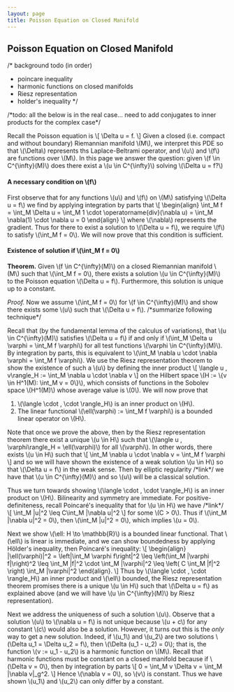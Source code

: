```yaml
---
layout: page
title: Poisson Equation on Closed Manifold
---
```


## Poisson Equation on Closed Manifold

/\*
background todo (in order)
- poincare inequality
- harmonic functions on closed manifolds
- Riesz representation
- holder's inequality
\*/

/\*todo: all the below is in the real case... need to add conjugates to inner products for the complex case\*/

Recall the Poisson equation is
\\[
    \Delta u = f.
\\]
Given a closed (i.e. compact and without boundary) Riemannian manifold \\(M\\), we interpret this PDE so that \\(\Delta\\) represents ths Laplace-Beltrami operator, and \\(u\\) and \\(f\\) are functions over \\(M\\). In this page we answer the question: given \\(f \in C^{\infty}(M)\\) does there exist a \\(u \in C^{\infty}\\) solving \\(\Delta u = f?\\)

#### A necessary condition on \\(f\\)

First observe that for any functions \\(u\\) and \\(f\\) on \\(M\\) satisfying \\(\Delta u = f\\) we find by applying integration by parts that
\\[
    \begin{align}
        \int\_M f 
        = \int\_M \Delta u 
        = \int\_M 1 \cdot \operatorname{div}(\nabla u)
        = \int\_M \nabla(1) \cdot \nabla u
        = 0
    \end{align}
\\]
where \\(\nabla\\) represents the gradient. Thus for there to exist a solution to \\(\Delta u = f\\), we require \\(f\\) to satisfy \\(\int\_M f = 0\\). We will now prove that this condition is sufficient.

#### Existence of solution if \\(\int\_M f = 0\\)

**Theorem.** Given \\(f \in C^{\infty}(M)\\) on a closed Riemannian manifold \\(M\\) such that \\(\int\_M f = 0\\), there exists a solution \\(u \in C^{\infty}(M)\\) to the Poisson equation \\(\Delta u = f\\). Furthermore, this solution is unique up to a constant.

*Proof.* Now we assume \\(\int\_M f = 0\\) for \\(f \in C^{\infty}(M)\\) and show there exists some \\(u\\) such that \\(\Delta u = f\\). /\*summarize following technique\*/

Recall that (by the fundamental lemma of the calculus of variations), that \\(u \in C^{\infty}(M)\\) satisfies \\(\Delta u = f\\) if and only if \\(\int\_M \Delta u \varphi = \int\_M f \varphi\\) for all test functions \\(\varphi \in C^{\infty}(M)\\). By integration by parts, this is equivalent to \\(\int\_M \nabla u \cdot \nabla \varphi = \int\_M f \varphi\\). We use the Riesz representation theorem to show the existence of such a \\(u\\) by defining the inner product
\\[
    \langle u , v\rangle\_H := \int\_M \nabla u \cdot \nabla v
\\]
on the Hilbert space \\(H := \\{v \in H^1(M): \int\_M v = 0\\}\\), which consists of functions in the Sobolev space \\(H^1(M)\\) whose average value is \\(0\\). We will now prove that 
1. \\(\langle \cdot , \cdot \rangle\_H\\) is an inner product on \\(H\\).
2. The linear functional \\(\ell(\varphi) := \int\_M f \varphi\\) is a bounded linear operator on \\(H\\).

Note that once we prove the above, then by the Riesz representation theorem there exist a unique \\(u \in H\\) such that \\(\langle u , \varphi\rangle\_H = \ell(\varphi)\\) for all \\(\varphi\\). In other words, there exists \\(u \in H\\) such that 
\\[
    \int\_M \nabla u \cdot \nabla v = \int\_M f \varphi
\\]
and so we will have shown the existence of a weak solution \\(u \in H\\) so that \\(\Delta u = f\\) in the weak sense. Then by elliptic regularity /\*link\*/ we have that \\(u \in C^{\infty}(M)\\) and so \\(u\\) will be a classical solution.

Thus we turn towards showing \\(\langle \cdot , \cdot \rangle\_H\\) is an inner product on \\(H\\). Bilinearity and symmetry are immediate. For positive-definiteness, recall Poincaré's inequality that for \\(u \in H\\) we have /\*link\*/
\\[
    \int\_M \|u\|^2 \leq C\int\_M \|\nabla u\|^2
\\]
for some \\(C > 0\\). Thus if \\(\int\_M \|\nabla u\|^2 = 0\\), then \\(\int\_M \|u\|^2 = 0\\), which implies \\(u = 0\\).

Next we show \\(\ell: H \to \mathbb{R}\\) is a bounded linear functional. That \\(\ell\\) is linear is immediate, and we can show boundedness by applying Hölder's inequality, then Poincaré's inequality:
\\[
    \begin{align}
        \|\ell(\varphi)\|^2
        = \left\|\int\_M \varphi f\right\|^2 
        \leq \left(\int\_M \|\varphi f\|\right)^2
        \leq \int\_M \|f\|^2 \cdot \int\_M \|\varphi\|^2
        \leq \left( C \int\_M \|f\|^2 \right) \int\_M \|\varphi\|^2
    \end{align}.
\\]
Thus by \\(\langle \cdot , \cdot \rangle\_H\\) an inner product and \\(\ell\\) bounded, the Riesz representation theorem promises there is a unique \\(u \in H\\) such that \\(\Delta u = f\\) as explained above (and we will have \\(u \in C^{\infty}(M)\\) by Riesz representation).

Next we address the uniqueness of such a solution \\(u\\). Observe that a solution \\(u\\) to \\(\nabla u = f\\) is not unique because \\(u + c\\) for any constant \\(c\\) would also be a solution. However, it turns out this is the *only* way to get a new solution. Indeed, if \\(u\_1\\) and \\(u\_2\\) are two solutions \\(\Delta u\_1 = \Delta u\_2 = f\\), then \\(\Delta (u\_1 - u\_2) = 0\\); that is, the function \\(v := u\_1 - u\_2\\) is a harmonic function on \\(M\\). Recall that harmonic functions must be constant on a closed manifold because if \\(\Delta v = 0\\), then by integration by parts
\\[
    0 = \int\_M v \Delta v = \int\_M \|\nabla v\|\_g^2.
\\]
Hence \\(\nabla v = 0\\), so \\(v\\) is constant. Thus we have shown \\(u\_1\\) and \\(u\_2\\) can only differ by a constant.